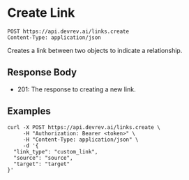 # Create Link

```http
POST https://api.devrev.ai/links.create
Content-Type: application/json
```

Creates a link between two objects to indicate a relationship.




## Response Body

- 201: The response to creating a new link.

## Examples

```shell
curl -X POST https://api.devrev.ai/links.create \
     -H "Authorization: Bearer <token>" \
     -H "Content-Type: application/json" \
     -d '{
  "link_type": "custom_link",
  "source": "source",
  "target": "target"
}'
```